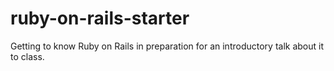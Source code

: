 # ruby-on-rails-starter

Getting to know Ruby on Rails in preparation for an introductory talk about it to class. 
